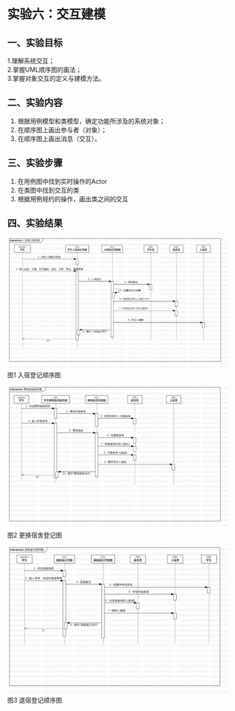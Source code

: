 # 实验六：交互建模  

## 一、实验目标

 1.理解系统交互；  
 2.掌握UML顺序图的画法；  
 3.掌握对象交互的定义与建模方法。 


## 二、实验内容

 1. 根据用例模型和类模型，确定功能所涉及的系统对象；
 2. 在顺序图上画出参与者（对象）；
 3. 在顺序图上画出消息（交互）。

## 三、实验步骤

  1. 在用例图中找到实时操作的Actor
  2. 在类图中找到交互的类
  3. 根据用例规约的操作，画出类之间的交互


## 四、实验结果

![顺序图1](./入宿登记顺序图.jpg)  
图1 入宿登记顺序图

![顺序图2](./更换宿舍顺序图.jpg)  
图2 更换宿舍登记图

![顺序图3](./退宿登记顺序图.jpg)  
图3 退宿登记顺序图
